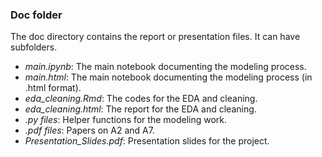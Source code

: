 ### Doc folder

The doc directory contains the report or presentation files. It can have subfolders.

+ *main.ipynb*: The main notebook documenting the modeling process.
+ *main.html*: The main notebook documenting the modeling process (in .html format).
+ *eda_cleaning.Rmd*: The codes for the EDA and cleaning.
+ *eda_cleaning.html*: The report for the EDA and cleaning.
+ *.py files*: Helper functions for the modeling work.
+ *.pdf files*: Papers on A2 and A7.
+ *Presentation_Slides.pdf*: Presentation slides for the project.